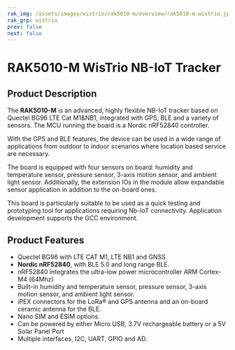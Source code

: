 ```yaml
--- 
rak_img: /assets/images/wistrio/rak5010-m/overview/rak5010-m-wistrio.jpg
rak_grp: wistrio
prev: false
next: false
---
```



# RAK5010-M WisTrio NB-IoT Tracker

<rk-img
  src="/assets/images/wistrio/rak5010-m/overview/rak5010-m-wistrio.jpg"
  width="50%"
  caption="RAK5010 WisTrio NB-IoT Tracker Product View"
/>


## Product Description

The **RAK5010-M** is an advanced, highly flexible NB-IoT tracker based on Quectel BG96 LTE Cat M1&NB1, integrated with GPS, BLE and a variety of sensors. The MCU running the board is a Nordic nRF52840 controller.

With the GPS and BLE features, the device can be used in a wide range of applications from outdoor to indoor scenarios where location based service are necessary.

The board is equipped with four sensors on board: humidity and temperature sensor, pressure sensor, 3-axis motion sensor, and ambient light sensor. Additionally, the extension IOs in the module allow expandable sensor application in addition to the on-board ones.

This board is particularly suitable to be used as a quick testing and prototyping tool for applications requiring Nb-IoT connectivity. Application development supports the GCC environment.


<rk-btn
  src="/Product-Categories/WisTrio/RAK5010-M/Quickstart/"
  label="Get Started with RAK5010-M WisTrio NB-IoT Tracker"
/>

## Product Features

- Quectel BG96 with LTE CAT M1, LTE NB1 and GNSS
- **Nordic nRF52840**, with BLE 5.0 and long range BLE.
- nRF52840 integrates the ultra-low power microcontroller ARM Cortex-M4 (64Mhz)
- Built-in humidity and temperature sensor, pressure sensor, 3-axis motion sensor, and ambient light sensor.
- iPEX connectors for the LoRa® and GPS antenna and an on-board ceramic antenna for the BLE.
- Nano SIM and ESIM options.
- Can be powered by either Micro USB, 3.7V rechargeable battery or a 5V Solar Panel Port
- Multiple interfaces, I2C, UART, GPIO and AD.
